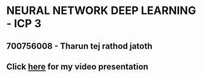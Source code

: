 # NEURAL NETWORK DEEP LEARNING - ICP 3
## 700756008 - Tharun tej rathod jatoth

## Click [here](https://drive.google.com/file/d/1orCpLGz-w1X1xAgsiJk527tJG5s7J-Cb/view?usp=sharing) for my video presentation
